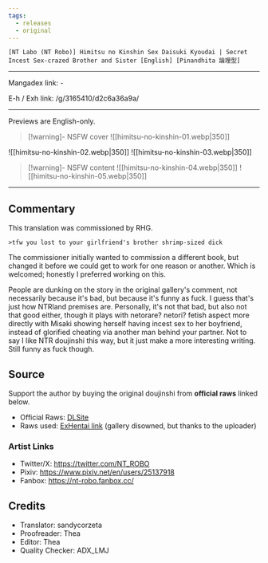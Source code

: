 ```yaml
---
tags:
  - releases
  - original
---
```

`[NT Labo (NT Robo)] Himitsu no Kinshin Sex Daisuki Kyoudai | Secret Incest Sex-crazed Brother and Sister [English] [Pinandhita 論理型]`

---

Mangadex link: -

E-h / Exh link: /g/3165410/d2c6a36a9a/

---

Previews are English-only.

> [!warning]- NSFW cover
> ![[himitsu-no-kinshin-01.webp|350]]

![[himitsu-no-kinshin-02.webp|350]] ![[himitsu-no-kinshin-03.webp|350]]

> [!warning]- NSFW content
> ![[himitsu-no-kinshin-04.webp|350]] ![[himitsu-no-kinshin-05.webp|350]]

---

## Commentary

This translation was commissioned by RHG.

`>tfw you lost to your girlfriend's brother shrimp-sized dick`

The commissioner initially wanted to commission a different book, but changed it before we could get to work for one reason or another. Which is welcomed; honestly I preferred working on this.

People are dunking on the story in the original gallery's comment, not necessarily because it's bad, but because it's funny as fuck. I guess that's just how NTRland premises are. Personally, it's not that bad, but also not that good either, though it plays with netorare? netori? fetish aspect more directly with Misaki showing herself having incest sex to her boyfriend, instead of glorified cheating via another man behind your partner. Not to say I like NTR doujinshi this way, but it just make a more interesting writing. Still funny as fuck though.

## Source

Support the author by buying the original doujinshi from **official raws** linked below.

- Official Raws: [DLSite](https://www.dlsite.com/maniax/work/=/product_id/RJ251865.html)
- Raws used: [ExHentai link](https://exhentai.org/g/1408556/123fbb99df/) (gallery disowned, but thanks to the uploader)

### Artist Links

- Twitter/X: https://twitter.com/NT_ROBO
- Pixiv: https://www.pixiv.net/en/users/25137918
- Fanbox: https://nt-robo.fanbox.cc/

## Credits

- Translator: sandycorzeta
- Proofreader: Thea
- Editor: Thea
- Quality Checker: ADX_LMJ